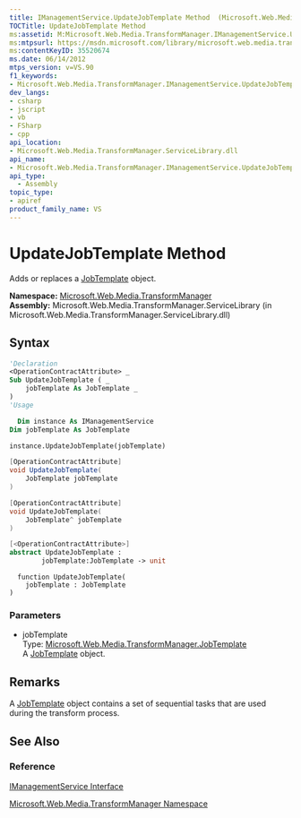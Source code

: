 ```yaml
---
title: IManagementService.UpdateJobTemplate Method  (Microsoft.Web.Media.TransformManager)
TOCTitle: UpdateJobTemplate Method
ms:assetid: M:Microsoft.Web.Media.TransformManager.IManagementService.UpdateJobTemplate(Microsoft.Web.Media.TransformManager.JobTemplate)
ms:mtpsurl: https://msdn.microsoft.com/library/microsoft.web.media.transformmanager.imanagementservice.updatejobtemplate(v=VS.90)
ms:contentKeyID: 35520674
ms.date: 06/14/2012
mtps_version: v=VS.90
f1_keywords:
- Microsoft.Web.Media.TransformManager.IManagementService.UpdateJobTemplate
dev_langs:
- csharp
- jscript
- vb
- FSharp
- cpp
api_location:
- Microsoft.Web.Media.TransformManager.ServiceLibrary.dll
api_name:
- Microsoft.Web.Media.TransformManager.IManagementService.UpdateJobTemplate
api_type:
  - Assembly
topic_type:
- apiref
product_family_name: VS
---
```


# UpdateJobTemplate Method

Adds or replaces a [JobTemplate](jobtemplate-class-microsoft-web-media-transformmanager.md) object.

**Namespace:**  [Microsoft.Web.Media.TransformManager](microsoft-web-media-transformmanager-namespace.md)  
**Assembly:**  Microsoft.Web.Media.TransformManager.ServiceLibrary (in Microsoft.Web.Media.TransformManager.ServiceLibrary.dll)

## Syntax

```vb
'Declaration
<OperationContractAttribute> _
Sub UpdateJobTemplate ( _
    jobTemplate As JobTemplate _
)
'Usage

  Dim instance As IManagementService
Dim jobTemplate As JobTemplate

instance.UpdateJobTemplate(jobTemplate)
```

```csharp
[OperationContractAttribute]
void UpdateJobTemplate(
    JobTemplate jobTemplate
)
```

```cpp
[OperationContractAttribute]
void UpdateJobTemplate(
    JobTemplate^ jobTemplate
)
```

``` fsharp
[<OperationContractAttribute>]
abstract UpdateJobTemplate : 
        jobTemplate:JobTemplate -> unit 
```

```jscript
  function UpdateJobTemplate(
    jobTemplate : JobTemplate
)
```

### Parameters

  - jobTemplate  
    Type: [Microsoft.Web.Media.TransformManager.JobTemplate](jobtemplate-class-microsoft-web-media-transformmanager.md)  
    A [JobTemplate](jobtemplate-class-microsoft-web-media-transformmanager.md) object.  

## Remarks

A [JobTemplate](jobtemplate-class-microsoft-web-media-transformmanager.md) object contains a set of sequential tasks that are used during the transform process.

## See Also

### Reference

[IManagementService Interface](imanagementservice-interface-microsoft-web-media-transformmanager.md)

[Microsoft.Web.Media.TransformManager Namespace](microsoft-web-media-transformmanager-namespace.md)
